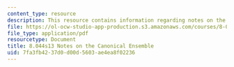 ```yaml
---
content_type: resource
description: This resource contains information regarding notes on the canonical ensemble.
file: https://ol-ocw-studio-app-production.s3.amazonaws.com/courses/8-044-statistical-physics-i-spring-2013/7fa3fb4237d0d00d5603ae4ea8f02236_MIT8_044S13_Canonical.pdf
file_type: application/pdf
resourcetype: Document
title: 8.044s13 Notes on the Canonical Ensemble
uid: 7fa3fb42-37d0-d00d-5603-ae4ea8f02236
---
```

